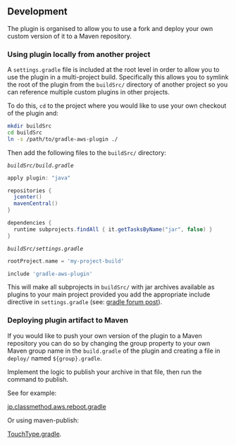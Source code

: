 ## Development

The plugin is organised to allow you to use a fork and deploy your own custom version of it
to a Maven repository.

### Using plugin locally from another project

A `settings.gradle` file is included at the root level in order to allow you to use the plugin
in a multi-project build. Specifically this allows you to symlink the root of the plugin
from the `buildSrc/` directory of another project so you can reference multiple custom plugins
in other projects.

To do this, `cd` to the project where you would like to use your own checkout of the plugin and:

```bash
mkdir buildSrc
cd buildSrc
ln -s /path/to/gradle-aws-plugin ./
```

Then add the following files to the `buildSrc/` directory:

_`buildSrc/build.gradle`_
```groovy
apply plugin: "java"

repositories {
  jcenter()
  mavenCentral()
}

dependencies {
  runtime subprojects.findAll { it.getTasksByName("jar", false) }
}

```
_`buildSrc/settings.gradle`_
```groovy
rootProject.name = 'my-project-build'

include 'gradle-aws-plugin'
```

This will make all subprojects in `buildSrc/` 
with jar archives available as plugins to your main project provided you add the appropriate include
directive in `settings.gradle` (see: [gradle forum post](http://forums.gradle.org/gradle/topics/is_it_possible_to_create_a_multi_project_setup_for_plugins_in_the_buildsrc_directory)).

### Deploying plugin artifact to Maven

If you would like to push your own version of the plugin to a Maven repository you can do so
by changing the group property to your own Maven group name in the `build.gradle` of the plugin
and creating a file in `deploy/` named `${group}.gradle`.

Implement the logic to publish your archive in that file, then run the command to publish.

See for example:

[jp.classmethod.aws.reboot.gradle](deploy/jp.classmethod.aws.reboot.gradle)

Or using maven-publish:
 
[TouchType.gradle](deploy/TouchType.gradle).
